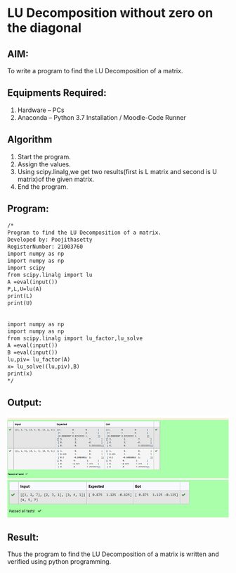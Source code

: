 # LU Decomposition without zero on the diagonal

## AIM:
To write a program to find the LU Decomposition of a matrix.

## Equipments Required:
1. Hardware – PCs
2. Anaconda – Python 3.7 Installation / Moodle-Code Runner

## Algorithm
1. Start the program.
2. Assign the values.
3. Using scipy.linalg,we get two results(first is L matrix and second is U matrix)of the given matrix.
4. End the program.

## Program:
```
/*
Program to find the LU Decomposition of a matrix.
Developed by: Poojithasetty
RegisterNumber: 21003760
import numpy as np
import numpy as np
import scipy
from scipy.linalg import lu
A =eval(input())
P,L,U=lu(A)
print(L)
print(U)


import numpy as np
import numpy as np
from scipy.linalg import lu_factor,lu_solve
A =eval(input())
B =eval(input())
lu,piv= lu_factor(A)
x= lu_solve((lu,piv),B)
print(x)
*/
```

## Output:
![LU decomposition](ludecomposition1output.PNG)
![LU decomposition](ludecomposition2output.PNG)


## Result:
Thus the program to find the LU Decomposition of a matrix is written and verified using python programming.


